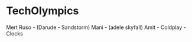 TechOlympics
============
Mert Ruso - (Darude - Sandstorm)
Mani - (adele skyfall)
Amit - Coldplay - Clocks

